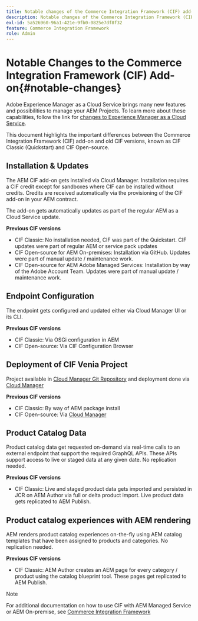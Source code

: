 ```yaml
---
title: Notable changes of the Commerce Integration Framework (CIF) add-on
description: Notable changes of the Commerce Integration Framework (CIF) compared to old CIF versions.
exl-id: 5a526960-96a1-421e-9fb0-0825e7df8f32
feature: Commerce Integration Framework
role: Admin
---
```

# Notable Changes to the Commerce Integration Framework (CIF) Add-on{#notable-changes}

Adobe Experience Manager as a Cloud Service brings many new features and possibilities to manage your AEM Projects. To learn more about these capabilities, follow the link for [changes to Experience Manager as a Cloud Service](/help/release-notes/aem-cloud-changes.md).

This document highlights the important differences between the Commerce Integration Framework (CIF) add-on and old CIF versions, known as CIF Classic (Quickstart) and CIF Open-source.

## Installation & Updates

The AEM CIF add-on gets installed via Cloud Manager. Installation requires a CIF credit except for sandboxes where CIF can be installed without credits. Credits are received automatically via the provisioning of the CIF add-on in your AEM contract.

The add-on gets automatically updates as part of the regular AEM as a Cloud Service update.

**Previous CIF versions**

* CIF Classic: No installation needed, CIF was part of the Quickstart. CIF updates were part of regular AEM or service pack updates
* CIF Open-source for AEM On-premises: Installation via GitHub. Updates were part of manual update / maintenance work.
* CIF Open-source for AEM Adobe Managed Services: Installation by way of the Adobe Account Team. Updates were part of manual update / maintenance work.

## Endpoint Configuration

The endpoint gets configured and updated either via Cloud Manager UI or its CLI.

**Previous CIF versions**

* CIF Classic: Via OSGi configuration in AEM
* CIF Open-source: Via CIF Configuration Browser

## Deployment of CIF Venia Project

Project available in [Cloud Manager Git Repository](https://experienceleague.adobe.com/docs/experience-manager-cloud-service/content/implementing/using-cloud-manager/managing-code/integrating-with-git.html) and deployment done via [Cloud Manager](https://experienceleague.adobe.com/docs/experience-manager-cloud-service/content/implementing/deploying/overview.html)

**Previous CIF versions**

* CIF Classic: By way of AEM package install
* CIF Open-source: Via [Cloud Manager](https://experienceleague.adobe.com/docs/experience-manager-cloud-manager/content/introduction.html)

## Product Catalog Data

Product catalog data get requested on-demand via real-time calls to an external endpoint that support the required GraphQL APIs. These APIs support access to live or staged data at any given date. No replication needed.

**Previous CIF versions**

* CIF Classic: Live and staged product data gets imported and persisted in JCR on AEM Author via full or delta product import. Live product data gets replicated to AEM Publish.

## Product catalog experiences with AEM rendering

AEM renders product catalog experiences on-the-fly using AEM catalog templates that have been assigned to products and categories. No replication needed.

**Previous CIF versions**

* CIF Classic: AEM Author creates an AEM page for every category / product using the catalog blueprint tool. These pages get replicated to AEM Publish.

>[!NOTE]
>
>For additional documentation on how to use CIF with AEM Managed Service or AEM On-premise, see [Commerce Integration Framework](https://www.adobe.io/apis/experiencecloud/commerce-integration-framework/getting-started.html)
